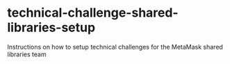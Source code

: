 # technical-challenge-shared-libraries-setup
Instructions on how to setup technical challenges for the MetaMask shared libraries team
